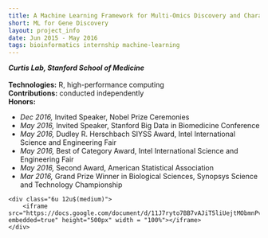 ```yaml
---
title: A Machine Learning Framework for Multi-Omics Discovery and Characterization of Gene Co-Alterations
short: ML for Gene Discovery
layout: project_info
date: Jun 2015 - May 2016
tags: bioinformatics internship machine-learning
---
```


<div class="row 200%">
	<div class="6u 12u$(medium)">
		<div class="box">
			<b><i>Curtis Lab, Stanford School of Medicine</i></b>
			<br><br>
			<strong>Technologies:</strong> R, high-performance computing
			<br>
			<strong>Contributions:</strong> conducted independently
			<br>
			<strong>Honors:</strong>
			<ul>
				<li><i>Dec 2016, </i>Invited Speaker, Nobel Prize Ceremonies</li>
				<li><i>May 2016, </i>Invited Speaker, Stanford Big Data in Biomedicine Conference</li>
				<li><i>May 2016, </i>Dudley R. Herschbach SIYSS Award, Intel International Science and Engineering Fair</li>
				<li><i>May 2016, </i>Best of Category Award, Intel International Science and Engineering Fair</li>
				<li><i>May 2016, </i>Second Award, American Statistical Association</li>
				<li><i>Mar 2016, </i>Grand Prize Winner in Biological Sciences, Synopsys Science and Technology Championship</li>
			</ul>
		</div>
	</div>

	<div class="6u 12u$(medium)">
		<iframe src="https://docs.google.com/document/d/11J7ryto7BB7vAJiT5liUejtMObmnPvQTdkR9t6nTiAw/pub?embedded=true" height="500px" width = "100%"></iframe>
	</div>
</div>


